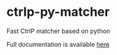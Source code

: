 ctrlp-py-matcher
================

Fast CtrlP matcher based on python

Full documentation is available [here](https://github.com/FelikZ/ctrlp-py-matcher/blob/master/doc/pymatcher.txt)
